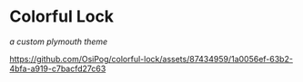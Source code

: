 # Colorful Lock

*a custom plymouth theme*

https://github.com/OsiPog/colorful-lock/assets/87434959/1a0056ef-63b2-4bfa-a919-c7bacfd27c63
